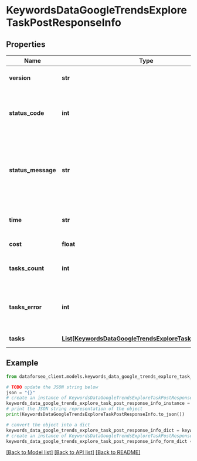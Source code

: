 # KeywordsDataGoogleTrendsExploreTaskPostResponseInfo


## Properties

Name | Type | Description | Notes
------------ | ------------- | ------------- | -------------
**version** | **str** | the current version of the API | [optional] 
**status_code** | **int** | general status code you can find the full list of the response codes here | [optional] 
**status_message** | **str** | general informational message you can find the full list of general informational messages here | [optional] 
**time** | **str** | total execution time, seconds | [optional] 
**cost** | **float** | total tasks cost, USD | [optional] 
**tasks_count** | **int** | the number of tasks in the tasks array | [optional] 
**tasks_error** | **int** | the number of tasks in the tasks array returned with an error | [optional] 
**tasks** | [**List[KeywordsDataGoogleTrendsExploreTaskPostTaskInfo]**](KeywordsDataGoogleTrendsExploreTaskPostTaskInfo.md) | array of tasks | [optional] 

## Example

```python
from dataforseo_client.models.keywords_data_google_trends_explore_task_post_response_info import KeywordsDataGoogleTrendsExploreTaskPostResponseInfo

# TODO update the JSON string below
json = "{}"
# create an instance of KeywordsDataGoogleTrendsExploreTaskPostResponseInfo from a JSON string
keywords_data_google_trends_explore_task_post_response_info_instance = KeywordsDataGoogleTrendsExploreTaskPostResponseInfo.from_json(json)
# print the JSON string representation of the object
print(KeywordsDataGoogleTrendsExploreTaskPostResponseInfo.to_json())

# convert the object into a dict
keywords_data_google_trends_explore_task_post_response_info_dict = keywords_data_google_trends_explore_task_post_response_info_instance.to_dict()
# create an instance of KeywordsDataGoogleTrendsExploreTaskPostResponseInfo from a dict
keywords_data_google_trends_explore_task_post_response_info_form_dict = keywords_data_google_trends_explore_task_post_response_info.from_dict(keywords_data_google_trends_explore_task_post_response_info_dict)
```
[[Back to Model list]](../README.md#documentation-for-models) [[Back to API list]](../README.md#documentation-for-api-endpoints) [[Back to README]](../README.md)


